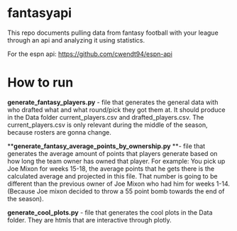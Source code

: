 # fantasyapi

This repo documents pulling data from fantasy football with your league through an api and analyzing it using statistics.

For the espn api: https://github.com/cwendt94/espn-api

# How to run
****generate_fantasy_players.py**** - file that generates the general data with who drafted what and what round/pick they got them at. It should produce in the Data folder current_players.csv and drafted_players.csv. The current_players.csv is only relevant during the middle of the season, because rosters are gonna change.

****generate_fantasy_average_points_by_ownership.py** **- file that generates the average amount of points that players generate based on how long the team owner has owned that player. For example: You pick up Joe Mixon for weeks 15-18, the average points that he gets there is the calculated average and projected in this file. That number is going to be different than the previous owner of Joe Mixon who had him for weeks 1-14. (Because Joe mixon decided to throw a 55 point bomb towards the end of the season).

****generate_cool_plots.py**** - file that generates the cool plots in the Data folder. They are htmls that are interactive through plotly. 

